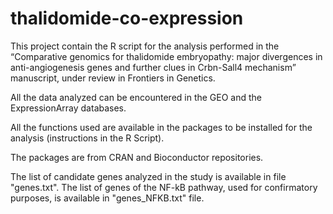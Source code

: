 # thalidomide-co-expression

This project contain the R script for the analysis performed in the “Comparative genomics for thalidomide embryopathy: major divergences in anti-angiogenesis genes and further clues in Crbn-Sall4 mechanism” manuscript, under review in Frontiers in Genetics.

All the data analyzed can be encountered in the GEO and the ExpressionArray databases.

All the functions used are available in the packages to be installed for the analysis (instructions in the R Script).

The packages are from CRAN and Bioconductor repositories.

The list of candidate genes analyzed in the study is available in file "genes.txt".
The list of genes of the NF-kB pathway, used for confirmatory purposes, is available in "genes_NFKB.txt" file.
